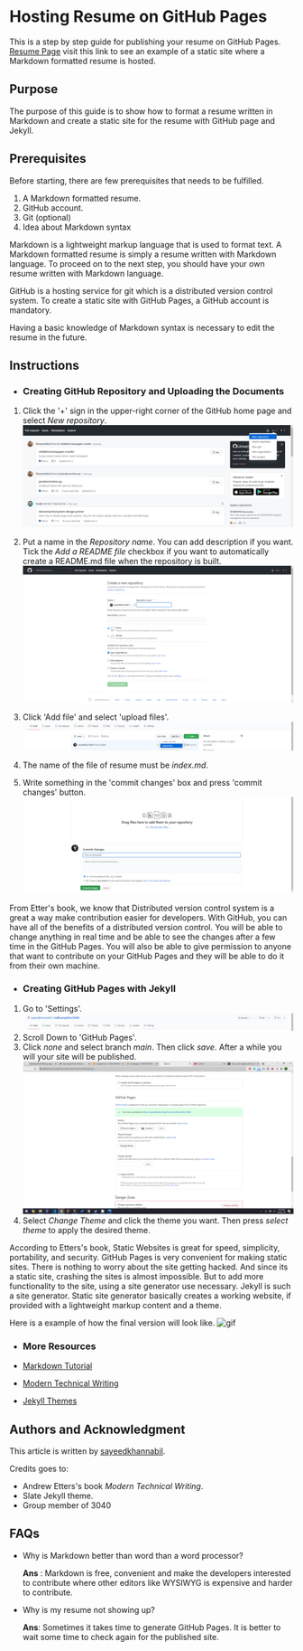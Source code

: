 # Hosting Resume on GitHub Pages

This is a step by step guide for publishing your resume on GitHub Pages. 
[Resume Page](https://sayeedkhannabil.github.io/mdExampleFor3040/) visit this link to see an example of a static site where a Markdown formatted resume is hosted.

## Purpose

The purpose of this guide is to show how to format a resume written in Markdown and create a static site for the resume with GitHub page and Jekyll.


## Prerequisites

Before starting, there are few prerequisites that needs to be fulfilled.

1. A  Markdown formatted resume.
1. GitHub account.
1. Git (optional)
1. Idea about Markdown syntax

Markdown is a lightweight markup language that is used to format text. A Markdown formatted resume is simply a resume written with Markdown language. To proceed on to the next step, you should have your own resume written with Markdown language. 

GitHub is a hosting service for git which is a distributed version control system. To create a static site with GitHub Pages, a GitHub account is mandatory.

Having a basic knowledge of Markdown syntax is necessary to edit the resume in the future.


## Instructions

* ### Creating GitHub Repository and Uploading the Documents

1. Click the '+' sign in the upper-right corner of the GitHub home page and select *New repository*. ![New Repository](https://github.com/sayeedkhannabil/mdExampleFor3040/blob/main/images/newRepo.png?raw=true)
1. Put a name in the *Repository name*. You can add description if you want. Tick the *Add a README file* checkbox if you want to automatically create a README.md file when the repository is built.![Repo Name](https://github.com/sayeedkhannabil/mdExampleFor3040/blob/main/images/rpName.png?raw=true)


1. Click 'Add file' and select 'upload files'. ![Upload file](https://github.com/sayeedkhannabil/mdExampleFor3040/blob/main/images/upload.png?raw=true)
1. The name of the file of resume must be *index.md*.
1. Write something in the 'commit changes' box and press 'commit changes' button. ![commit changes](https://github.com/sayeedkhannabil/mdExampleFor3040/blob/main/images/afup.png?raw=true)

From Etter's book, we know that Distributed version control system is a great a way make contribution easier for developers. With GitHub, you can have all of the benefits of a distributed version control. You will be able to change anything in real time and be able to see the changes after a few time in the GitHub Pages. You will also be able to give permission to anyone that want to contribute on your GitHub Pages and they will be able to do it from their own machine.

* ### Creating GitHub Pages with Jekyll

1. Go to 'Settings'. ![settings](https://github.com/sayeedkhannabil/mdExampleFor3040/blob/main/images/settings.png?raw=true)
1. Scroll Down to 'GitHub Pages'.
1. Click *none* and select branch *main*. Then click *save*. After a while you will your site will be published. ![publish](https://github.com/sayeedkhannabil/mdExampleFor3040/blob/main/images/GitHubpages.png?raw=true)
1. Select *Change Theme* and click the theme you want. Then press *select theme* to apply the desired theme.

According to Etters's book, Static Websites is great for speed, simplicity, portability, and security. GitHub Pages is very convenient for making static sites. There is nothing to worry about the site getting hacked.  And since its a static site, crashing the sites is almost impossible. But to add more functionality to the site, using a site generator use necessary. Jekyll is such a site generator. Static site generator basically creates a working website, if provided with a lightweight markup content and a theme. 



Here is a example of how the final version will look like. ![gif](https://media.giphy.com/media/XnQyascxmzQlz4gIEO/giphy.gif)


* ### More Resources

* [Markdown Tutorial](https://www.markdowntutorial.com/)

* [Modern Technical Writing](https://www.amazon.ca/s?k=modern+technical+writing+by+andrew+etter&crid=2BPWTAVDA01EL&sprefix=modern+tech%2Caps%2C438&ref=nb_sb_ss_ts-oa-p_3_11)

* [Jekyll Themes](https://jekyllthemes.io/)



## Authors and Acknowledgment

This article is written by [sayeedkhannabil](https://github.com/sayeedkhannabil).

Credits goes to: 

* Andrew Etters's book *Modern Technical Writing*.
* Slate Jekyll theme.
* Group member of 3040



## FAQs

* Why is Markdown better than word than a word processor?

  __Ans__ : Markdown is free, convenient and make the developers interested to contribute where other editors like WYSIWYG is expensive and harder to contribute.

* Why is my resume not showing up?

  __Ans__: Sometimes it takes time to generate GitHub Pages. It is better to wait some time to check again for the published site.